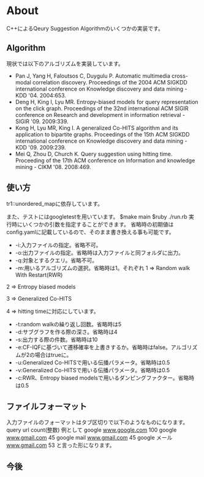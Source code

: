 # About

C++によるQeury Suggestion Algorithmのいくつかの実装です。

## Algorithm

現状では以下のアルゴリズムを実装しています。

* Pan J, Yang H, Faloutsos C, Duygulu P. Automatic multimedia cross-modal correlation discovery.
Proceedings of the 2004 ACM SIGKDD international conference on Knowledge discovery and data mining - KDD '04. 2004:653.
* Deng H, King I, Lyu MR. Entropy-biased models for query representation on the click graph.
Proceedings of the 32nd international ACM SIGIR conference on Research and development in information retrieval - SIGIR '09. 2009:339.
* Kong H, Lyu MR, King I. A generalized Co-HITS algorithm and its application to bipartite graphs.
Proceedings of the 15th ACM SIGKDD international conference on Knowledge discovery and data mining - KDD '09. 2009:239.
* Mei Q, Zhou D, Church K. Query suggestion using hitting time.
Proceeding of the 17th ACM conference on Information and knowledge mining - CIKM '08. 2008:469.

## 使い方

tr1::unordered\_mapに依存しています。

また、テストにはgoogletestを用いています。
	$make main
	$ruby ./run.rb
実行時にいくつかの引数を指定することができます。
省略時の初期値はconfig.yamlに記載しているので、そのまま書き換える事も可能です。

* -i:入力ファイルの指定。省略不可。
* -o:出力ファイルの指定。省略時は入力ファイルと同フォルダに出力。
* -q:対象とするクエリ。省略不可。
* -m:用いるアルゴリズムの選択。省略時は1。それぞれ
1 => Random walk With Restart(RWR)

2 => Entropy biased models

3 => Generalized Co-HITS

4 => hitting timeに対応にしています。

* -t:random walkの繰り返し回数。省略時は5
* -d:サブグラフを作る際の深さ。省略時は4
* -s:出力する際の件数。省略時は10
* -e:CF-IQFに基づいて遷移確率を上書きするか。省略時はfalse。アルゴリズムが2の場合はtrueに。
* -u:Generalized Co-HITSで用いる伝播パラメータ。省略時は0.5
* -v:Generalized Co-HITSで用いる伝播パラメータ。省略時は0.5
* -c:RWR、Entropy biased modelsで用いるダンピングファクター。省略時は0.5

## ファイルフォーマット

入力ファイルのフォーマットはタブ区切りで以下のようなものになります。
	query	url	count(整数)
例として
	google	www.google.com	100
	google	www.gmail.com	45
	google mail	www.gmail.com	45
	google メール	www.gmail.com	53
と言った形になります。

## 今後

